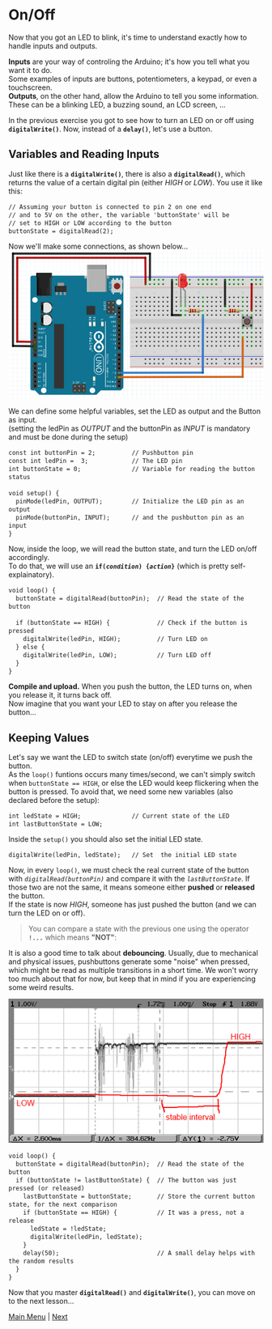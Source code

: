 # On/Off

Now that you got an LED to blink, it's time to understand exactly how to handle inputs and outputs.

**Inputs** are your way of controling the Arduino; it's how you tell what you want it to do.</br>
Some examples of inputs are buttons, potentiometers, a keypad, or even a touchscreen.</br>
**Outputs**, on the other hand, allow the Arduino to tell you some information.</br>
These can be a blinking LED, a buzzing sound, an LCD screen, ...

In the previous exercise you got to see how to turn an LED on or off using **`digitalWrite()`**. Now, instead of a **`delay()`**, let's use a button.

## Variables and Reading Inputs

Just like there is a **`digitalWrite()`**, there is also a **`digitalRead()`**, which returns the value of a certain digital pin (either *HIGH* or *LOW*). You use it like this:</br>
```Arduino
// Assuming your button is connected to pin 2 on one end
// and to 5V on the other, the variable 'buttonState' will be
// set to HIGH or LOW according to the button
buttonState = digitalRead(2);
```
Now we'll make some connections, as shown below... </br>
![connection](./images/onOff2.PNG "Breadboard Connections") </br>

We can define some helpful variables, set the LED as output and the Button as input.</br>
(setting the ledPin as *OUTPUT* and the buttonPin as *INPUT* is mandatory and must be done during the setup)
```Arduino
const int buttonPin = 2;          // Pushbutton pin
const int ledPin =  3;            // The LED pin
int buttonState = 0;              // Variable for reading the button status

void setup() {
  pinMode(ledPin, OUTPUT);        // Initialize the LED pin as an output
  pinMode(buttonPin, INPUT);      // and the pushbutton pin as an input
}
```
Now, inside the loop, we will read the button state, and turn the LED on/off accordingly.</br>
To do that, we will use an **`if(`*`condition`*`) {`*`action`*`}`** (which is pretty self-explainatory).
```Arduino
void loop() {
  buttonState = digitalRead(buttonPin);  // Read the state of the button
  
  if (buttonState == HIGH) {             // Check if the button is pressed
    digitalWrite(ledPin, HIGH);          // Turn LED on
  } else {
    digitalWrite(ledPin, LOW);           // Turn LED off
  }
}
```
**Compile and upload.** When you push the button, the LED turns on, when you release it, it turns back off.</br>
Now imagine that you want your LED to stay on after you release the button...

## Keeping Values
Let's say we want the LED to switch state (on/off) everytime we push the button.</br>
As the `loop()` funtions occurs many times/second, we can't simply switch when `buttonState == HIGH`, or else the LED would keep flickering when the button is pressed.
To avoid that, we need some new variables (also declared before the setup):
```Arduino
int ledState = HIGH;              // Current state of the LED
int lastButtonState = LOW;
```
Inside the `setup()` you should also set the initial LED state.
```Arduino
digitalWrite(ledPin, ledState);   // Set  the initial LED state
```

Now, in every `loop()`, we must check the real current state of the button with *`digitalRead(buttonPin)`* and compare it with the *`lastButtonState`*. If those two are not the same, it means someone either **pushed** or **released** the button.</br>
If the state is now *HIGH*, someone has just pushed the button (and we can turn the LED on or off).

> You can compare a state with the previous one using the operator **`!...`** which means **"NOT"**:</br>

It is also a good time to talk about **debouncing**. Usually, due to mechanical and physical issues, pushbuttons generate some "noise" when pressed, which might be read as multiple transitions in a short time. We won't worry too much about that for now, but keep that in mind if you are experiencing some weird results.

![bouncing](./images/onOff4.png "Bouncing in a button") </br>

```Arduino
void loop() {
  buttonState = digitalRead(buttonPin);  // Read the state of the button
  if (buttonState != lastButtonState) {  // The button was just pressed (or released)
    lastButtonState = buttonState;       // Store the current button state, for the next comparison
    if (buttonState == HIGH) {           // It was a press, not a release
      ledState = !ledState;
      digitalWrite(ledPin, ledState);
    }
    delay(50);                           // A small delay helps with the random results
  }
}
```
Now that you master **`digitalRead()`** and **`digitalWrite()`**, you can move on to the next lesson...

[Main Menu](../README.md) | [Next](./takingMeasures.md)
